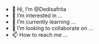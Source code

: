 - 👋 Hi, I’m @Dedisafrita
- 👀 I’m interested in ...
- 🌱 I’m currently learning ...
- 💞️ I’m looking to collaborate on ...
- 📫 How to reach me ...

<!---
Dedisafrita/Dedisafrita is a ✨ special ✨ repository because its `README.md` (this file) appears on your GitHub profile.
You can click the Preview link to take a look at your changes.
--->
